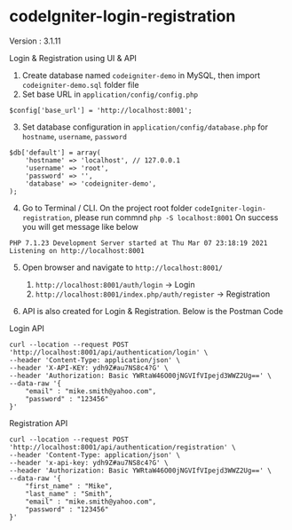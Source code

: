 # codeIgniter-login-registration

Version : 3.1.11

Login & Registration using UI & API

1. Create database named `codeigniter-demo` in MySQL, then import `codeigniter-demo.sql` folder file
2. Set base URL in `application/config/config.php`

```
$config['base_url'] = 'http://localhost:8001';
```
3. Set database configuration in `application/config/database.php` for `hostname`, `username`, `password`

```
$db['default'] = array(
	'hostname' => 'localhost', // 127.0.0.1
	'username' => 'root',
	'password' => '',
	'database' => 'codeigniter-demo',
);  
```
4. Go to Terminal / CLI. On the project root folder `codeIgniter-login-registration`, please run commnd `php -S localhost:8001`
   On success you will get message like below

```
PHP 7.1.23 Development Server started at Thu Mar 07 23:18:19 2021
Listening on http://localhost:8001

```
5. Open browser and navigate to `http://localhost:8001/`
	1. `http://localhost:8001/auth/login` -> Login
	2. `http://localhost:8001/index.php/auth/register` -> Registration

6. API is also created for Login & Registration. Below is the Postman Code

Login API 

```
curl --location --request POST 'http://localhost:8001/api/authentication/login' \
--header 'Content-Type: application/json' \
--header 'X-API-KEY: ydh9Z#au7NS8c4?G' \
--header 'Authorization: Basic YWRtaW46O00jNGVIfVIpejd3WWZ2Ug==' \
--data-raw '{
	"email" : "mike.smith@yahoo.com",
	"password" : "123456"
}'

```

Registration API

```
curl --location --request POST 'http://localhost:8001/api/authentication/registration' \
--header 'Content-Type: application/json' \
--header 'x-api-key: ydh9Z#au7NS8c4?G' \
--header 'Authorization: Basic YWRtaW46O00jNGVIfVIpejd3WWZ2Ug==' \
--data-raw '{
	"first_name" : "Mike",
	"last_name" : "Smith",
	"email" : "mike.smith@yahoo.com",
	"password" : "123456"
}'

```



